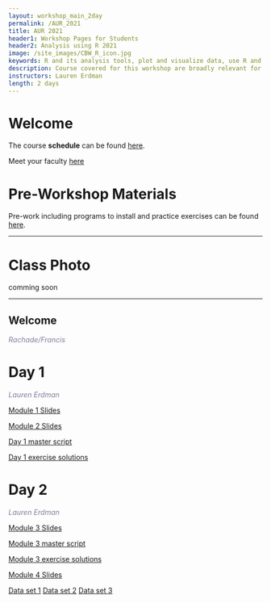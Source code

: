 ```yaml
---
layout: workshop_main_2day
permalink: /AUR_2021
title: AUR 2021
header1: Workshop Pages for Students
header2: Analysis using R 2021
image: /site_images/CBW_R_icon.jpg
keywords: R and its analysis tools, plot and visualize data, use R and its analysis tools
description: Course covered for this workshop are broadly relevant for many areas of modern, quantitative biology such as flow cytometry, expression profile analysis, function prediction and more. 
instructors: Lauren Erdman
length: 2 days
---
```


# Welcome <a id="welcome"></a>

The course **schedule** can be found [here](https://bioinformaticsdotca.github.io/AUR_2021_schedule). 

Meet your faculty [here](https://drive.google.com/file/d/1vpWqrjALkrkQyKJm9Kvmpo8qcFNIIygY/view?usp=sharing) 

# Pre-Workshop Materials <a id="preworkshop"></a>

Pre-work including programs to install and practice exercises can be found [here](https://forms.gle/tvHth1qocfCyx2bc8). 

***

# Class Photo

comming soon

***

## Welcome

*<font color="#827e9c">Rachade/Francis</font>*

# Day 1 <a id="day1"></a>


*<font color="#827e9c">Lauren Erdman</font>*

[Module 1 Slides](https://drive.google.com/file/d/1GoIHXXcFFhfLozu-f36D4Qyz1QmihCL1/view?usp=sharing)

[Module 2 Slides](https://drive.google.com/file/d/1S8VBI8cI4-B_-uhkND06PnQnFwgnq1Yj/view?usp=sharing)

[Day 1 master script](https://drive.google.com/file/d/1-yAUJXPzhpnpGX1F-KMCXQm98K435Dox/view?usp=sharing)

[Day 1 exercise solutions](https://drive.google.com/file/d/18WSFbf1KN3d1rC_XVG4YmAlFs1c1B5wG/view?usp=sharing)


# Day 2 <a id="day2"></a>


*<font color="#827e9c">Lauren Erdman</font>*

[Module 3 Slides](https://drive.google.com/file/d/1gJBpxur6kTIvXsqeN2rA6xUGlNZrLpc9/view?usp=sharing)

[Module 3 master script](https://drive.google.com/file/d/16bMWPOW3e12jZ7hMojU188lfJHVFAejt/view?usp=sharing)

[Module 3 exercise solutions](https://drive.google.com/file/d/1XNs2opbrAp7U_CpLbQH3HlFI3W_y1nAP/view?usp=sharing)

[Module 4 Slides](https://drive.google.com/file/d/1OQwWHMg2J-zqGr8DY8DuLUW2Ed7_OcCp/view?usp=sharing)

[Data set 1](https://drive.google.com/file/d/1S4zqokblMtvrMvvMlWI9JLA9ynCXa2KT/view?usp=sharing)
[Data set 2](https://drive.google.com/file/d/1htfixnkxm0af4NT2kxxfpWx3FGh2jui_/view?usp=sharing)
[Data set 3](https://drive.google.com/file/d/1Ctmw5buL7Y88cdbsHN4-kf1NTMUVA3kA/view?usp=sharing)

